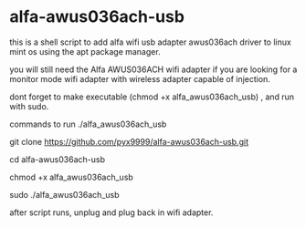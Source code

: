 # alfa-awus036ach-usb
this is a shell script to add alfa wifi usb adapter awus036ach driver to linux mint os using the apt package manager.


you will still need the Alfa AWUS036ACH wifi adapter if you are looking for a monitor mode wifi adapter with wireless adapter capable of injection.

dont forget to make executable (chmod +x alfa_awus036ach_usb) , and run with sudo.

commands to run ./alfa_awus036ach_usb

git clone https://github.com/pyx9999/alfa-awus036ach-usb.git

cd alfa-awus036ach-usb

chmod +x alfa_awus036ach_usb

sudo ./alfa_awus036ach_usb

after script runs, unplug and plug back in wifi adapter.
